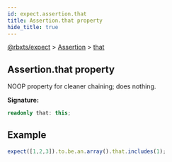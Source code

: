 ```yaml
---
id: expect.assertion.that
title: Assertion.that property
hide_title: true
---
```


[@rbxts/expect](./expect.md) &gt; [Assertion](./expect.assertion.md) &gt; [that](./expect.assertion.that.md)

## Assertion.that property

NOOP property for cleaner chaining; does nothing.

**Signature:**

```typescript
readonly that: this;
```

## Example


```ts
expect([1,2,3]).to.be.an.array().that.includes(1);
```
